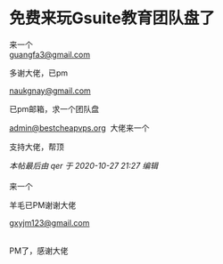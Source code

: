 # 免费来玩Gsuite教育团队盘了


来一个<br />
<a href="mailto:guangfa3@gmail.com">guangfa3@gmail.com</a>

多谢大佬，已pm

<a href="mailto:naukgnay@gmail.com">naukgnay@gmail.com</a><img src="static/image/smiley/default/lol.gif" smilieid="12" border="0" alt="" /><img src="static/image/smiley/default/lol.gif" smilieid="12" border="0" alt="" />

已pm邮箱，求一个团队盘<img id="aimg_jo747" onclick="zoom(this, this.src, 0, 0, 0)" class="zoom" src="https://cdn.jsdelivr.net/gh/hishis/forum-master/public/images/patch.gif" onmouseover="img_onmouseoverfunc(this)" onload="thumbImg(this)" border="0" alt="" />

<a href="mailto:admin@bestcheapvps.org">admin@bestcheapvps.org</a>&nbsp;&nbsp;大佬来一个&nbsp;&nbsp;

支持大佬，帮顶

<i class="pstatus"> 本帖最后由 qer 于 2020-10-27 21:27 编辑 </i><br />
<br />
来一个<img id="aimg_I49iI" onclick="zoom(this, this.src, 0, 0, 0)" class="zoom" src="https://cdn.jsdelivr.net/gh/hishis/forum-master/public/images/patch.gif" onmouseover="img_onmouseoverfunc(this)" onload="thumbImg(this)" border="0" alt="" />

羊毛已PM谢谢大佬<img id="aimg_qZVOq" onclick="zoom(this, this.src, 0, 0, 0)" class="zoom" src="https://cdn.jsdelivr.net/gh/hishis/forum-master/public/images/patch.gif" onmouseover="img_onmouseoverfunc(this)" onload="thumbImg(this)" border="0" alt="" />

<a href="mailto:gxyjm123@gmail.com">gxyjm123@gmail.com</a>&nbsp; &nbsp; <img src="static/image/smiley/default/lol.gif" smilieid="12" border="0" alt="" />

<br />
PM了，感谢大佬
